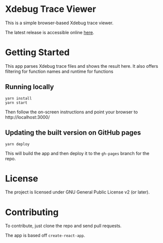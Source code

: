# Xdebug Trace Viewer

This is a simple browser-based Xdebug trace viewer. 

The latest release is accessible online [here](http://bisko.me/xdebug-trace-viewer/).

# Getting Started

This app parses Xdebug trace files and shows the result here. It also offers filtering for function names and runtime for functions

## Running locally

```
yarn install
yarn start
```

Then follow the on-screen instructions and point your browser to http://localhost:3000/

## Updating the built version on GitHub pages

```
yarn deploy
```

This will build the app and then deploy it to the `gh-pages` branch for the repo.

# License

The project is licensed under GNU General Public License v2 (or later).

# Contributing

To contribute, just clone the repo and send pull requests.

The app is based off `create-react-app`.

